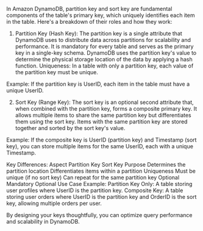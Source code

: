 In Amazon DynamoDB, partition key and sort key are fundamental components of the table's primary key, which uniquely identifies each item in the table. Here's a breakdown of their roles and how they work:

1. Partition Key (Hash Key):
The partition key is a single attribute that DynamoDB uses to distribute data across partitions for scalability and performance.
It is mandatory for every table and serves as the primary key in a single-key schema.
DynamoDB uses the partition key's value to determine the physical storage location of the data by applying a hash function.
Uniqueness: In a table with only a partition key, each value of the partition key must be unique.

Example:
If the partition key is UserID, each item in the table must have a unique UserID.

2. Sort Key (Range Key):
The sort key is an optional second attribute that, when combined with the partition key, forms a composite primary key.
It allows multiple items to share the same partition key but differentiates them using the sort key.
Items with the same partition key are stored together and sorted by the sort key's value.

Example:
If the composite key is UserID (partition key) and Timestamp (sort key), you can store multiple items for the same UserID, each with a unique Timestamp.

Key Differences:
Aspect	Partition Key	Sort Key
Purpose	Determines the partition location	Differentiates items within a partition
Uniqueness	Must be unique (if no sort key)	Can repeat for the same partition key
Optional	Mandatory	Optional
Use Case Example:
Partition Key Only: A table storing user profiles where UserID is the partition key.
Composite Key: A table storing user orders where UserID is the partition key and OrderID is the sort key, allowing multiple orders per user.

By designing your keys thoughtfully, you can optimize query performance and scalability in DynamoDB.
